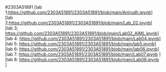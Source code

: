 #2303A51891
[lab 1;https://github.com/2303A51891/2303A51891/blob/main/Anirudh.ipynb]   
[lab 2;https://github.com/2303A51891/2303A51891/blob/main/Lab_02.ipynb]           
[lab 3; https://github.com/2303A51891/2303A51891/blob/main/Lab02_AIML.ipynb]        
[lab 4: https://github.com/2303A51891/2303A51891/blob/main/Lab04.ipynb]      
[lab 5: https://github.com/2303A51891/2303A51891/blob/main/lab5.ipynb]            
[lab 6: https://github.com/2303A51891/2303A51891/blob/main/lab06.ipynb]    
[lab 7: https://github.com/2303A51891/2303A51891/blob/main/Lab07.ipynb ]            
[lab 8: https://github.com/2303A51891/2303A51891/blob/main/Lab08.ipynb ]
